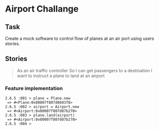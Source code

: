 # Airport Challange

## Task
Create a mock software to control flow of planes at an air port using users stories.

## Stories
> As an air traffic controller 
So I can get passengers to a destination 
I want to instruct a plane to land at an airport
>
### Feature implementation
```irb
2.6.5 :001 > plane = Plane.new
 => #<Plane:0x00007f807d8603f8>
2.6.5 :002 > airport = Airport.new
 => #<Airport:0x00007f807d87b270>
2.6.5 :003 > plane.land(airport)
 => #<Airport:0x00007f807d87b270>
2.6.5 :004 >
```
